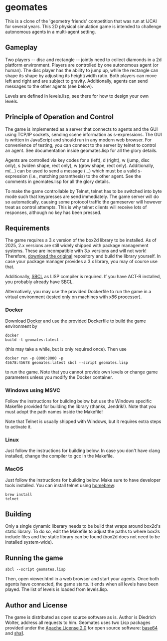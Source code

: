 # geomates
This is a clone of the 'geometry friends' competition that was run at IJCAI for several years. This 2D physical simulation game is intended to challenge autonomous agents in a multi-agent setting.

## Gameplay
Two players -- disc and rectangle -- jointly need to collect diamonds in a 2d platform environment. Players are controlled by one autonomous agent (or human). The disc player has the ability to jump up, while the rectangle can shape its shape by adjusting its height/width ratio. Both players can move left and right and are subject to gravity. Additionally, agents can send messages to the other agents (see below).

Levels are defined in levels.lisp, see there for how to design your own levels.

## Principle of Operation and Control
The game is implemented as a server that connects to agents and the GUI using TCP/IP sockets, sending scene information as s-expressions. The GUI is written in JavaScript and should run in any modern web browser.
For convenience of testing, you can connect to the server by telnet to control an agent. See documentation inside geomates.lisp for all the glory details.

Agents are controlled via key codes for a (left), d (right), w (jump, disc only), s (widen shape, rect only), w (grow shape, rect only). Additionally, m(...) can be used to send a message (...) which must be a valid s-expression (i.e., matching paranthesis) to the other agent. See the comments in geomates.lisp for all the glory details.

To make the game controllable by Telnet, telnet has to be switched into byte mode such that keypresses are send immediately. The game server will do so automatically, causing some protocol traffic the gameserver will however treat as control attempts. This is why telnet clients will receive lots of responses, although no key has been pressed.  

## Requirements
The game requires a 3.x version of the box2d library to be installed. As of 2025, 2.x versions are still widely shipped with package management systems. These are incompatible with 3.x versions and will not work! Therefore, [download the original](https://github.com/erincatto/box2d) repository and build the library yourself. In case your package manager provides a 3.x library, you may of course use that.

Additionally, [SBCL](https://sbcl.org) as LISP compiler is required. If you have ACT-R installed, you probably already have SBCL.

Alternatively, you may use the provided Dockerfile to run the game in a virtual environment (tested only on machines with x86 processor).

### Docker
Download [Docker](https://www.docker.com) and use the provided Dockerfile to build the game environment by <pre><code>docker build -t geomates:latest .</code></pre> (this may take a while, but is only required once). Then use <pre><code>docker run -p 8000:8000 -p 45678:45678 geomates:latest sbcl --script geomates.lisp</code></pre> to run the game. Note that you cannot provide own levels or change game parameters unless you modify the Docker container.

### Windows using MSVC
Follow the instructions for building below but use the Windows specific Makefile provided for building the library (thanks, Jendrik!). Note that you must adopt the path names inside the Makefile!

Note that Telnet is usually shipped with Windows, but it requires extra steps to activate it.

### Linux
Just follow the instructions for building below. In case you don't have clang installed, change the compiler to gcc in the Makefile.

### MacOS
Just follow the instructions for building below. Make sure to have developer tools installed. You can install telnet using [homebrew](https://brew.sh): <pre><code>brew install telnet</code></pre>

## Building
Only a single dynamic liberary needs to be build that wraps around box2d's static library. To do so, edit the Makefile to adjust the paths to where box2s include files and the static library can be found (box2d does not need to be installed system-wide).

## Running the game
```sbcl --script geomates.lisp```

Then, open viewer.html in a web browser and start your agents. Once both agents have connected, the game starts. It ends when all levels have been played. The list of levels is loaded from levels.lisp.

## Author and License 

The game is distributed as open source software as is. Author is Diedrich Wolter, address all requests to him. Geomates uses two Lisp packages provided under the [Apache License 2.0](https://www.apache.org/licenses/LICENSE-2.0) for open source software: [base64](https://github.com/massung/base64) and [sha1](https://github.com/massung/sha1).
